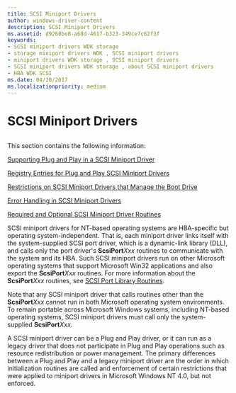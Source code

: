 ```yaml
---
title: SCSI Miniport Drivers
author: windows-driver-content
description: SCSI Miniport Drivers
ms.assetid: d9268be8-a68d-4617-b323-349ce7c62f3f
keywords:
- SCSI miniport drivers WDK storage
- storage miniport drivers WDK , SCSI miniport drivers
- miniport drivers WDK storage , SCSI miniport drivers
- SCSI miniport drivers WDK storage , about SCSI miniport drivers
- HBA WDK SCSI
ms.date: 04/20/2017
ms.localizationpriority: medium
---
```


# SCSI Miniport Drivers


## <span id="ddk_scsi_miniport_drivers_kg"></span><span id="DDK_SCSI_MINIPORT_DRIVERS_KG"></span>


This section contains the following information:

[Supporting Plug and Play in a SCSI Miniport Driver](supporting-plug-and-play-in-a-scsi-miniport-driver.md)

[Registry Entries for Plug and Play SCSI Miniport Drivers](registry-entries-for-plug-and-play-scsi-miniport-drivers.md)

[Restrictions on SCSI Miniport Drivers that Manage the Boot Drive](restrictions-on-scsi-miniport-drivers-that-manage-the-boot-drive.md)

[Error Handling in SCSI Miniport Drivers](error-handling-in-scsi-miniport-drivers.md)

[Required and Optional SCSI Miniport Driver Routines](required-and-optional-scsi-miniport-driver-routines.md)

SCSI miniport drivers for NT-based operating systems are HBA-specific but operating system-independent. That is, each miniport driver links itself with the system-supplied SCSI port driver, which is a dynamic-link library (DLL), and calls only the port driver's **ScsiPort***Xxx* routines to communicate with the system and its HBA. Such SCSI miniport drivers run on other Microsoft operating systems that support Microsoft Win32 applications and also export the **ScsiPort***Xxx* routines. For more information about the **ScsiPort***Xxx* routines, see [SCSI Port Library Routines](https://msdn.microsoft.com/library/windows/hardware/ff565375).

Note that any SCSI miniport driver that calls routines other than the **ScsiPort***Xxx* cannot run in both Microsoft operating system environments. To remain portable across Microsoft Windows systems, including NT-based operating systems, SCSI miniport drivers must call only the system-supplied **ScsiPort***Xxx*.

A SCSI miniport driver can be a Plug and Play driver, or it can run as a legacy driver that does not participate in Plug and Play operations such as resource redistribution or power management. The primary differences between a Plug and Play and a legacy miniport driver are the order in which initialization routines are called and enforcement of certain restrictions that were applied to miniport drivers in Microsoft Windows NT 4.0, but not enforced.

 

 




